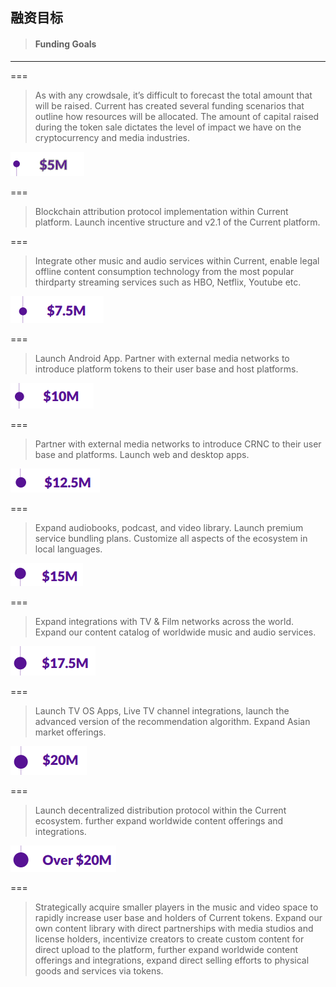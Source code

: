 ## 融资目标

> #### Funding Goals

---

===

> As with any crowdsale, it’s difficult to forecast the total amount that will be raised. Current has created several funding scenarios that outline how resources will be allocated. The amount of capital raised during the token sale dictates the level of impact we have on the cryptocurrency and media industries.

![](/assets/5m.png)

===

> Blockchain attribution protocol implementation within Current platform. Launch incentive structure and v2.1 of the Current platform.

===

> Integrate other music and audio services within Current, enable legal offline content consumption technology from the most popular thirdparty streaming services such as HBO, Netflix, Youtube etc.

![](/assets/7.5m.png)

===

> Launch Android App. Partner with external media networks to introduce platform tokens to their user base and host platforms.

![](/assets/10m.png)

===

> Partner with external media networks to introduce CRNC to their user base and platforms. Launch web and desktop apps.

![](/assets/12.5m.png)

===

> Expand audiobooks, podcast, and video library. Launch premium service bundling plans. Customize all aspects of the ecosystem in local languages.

![](/assets/15m.png)

===

> Expand integrations with TV & Film networks across the world. Expand our content catalog of worldwide music and audio services.

![](/assets/17.5m.png)

===

> Launch TV OS Apps, Live TV channel integrations, launch the advanced version of the recommendation algorithm. Expand Asian market offerings.

![](/assets/20m.png)

===

> Launch decentralized distribution protocol within the Current ecosystem. further expand worldwide content offerings and integrations.

![](/assets/over20m.png)

===

> Strategically acquire smaller players in the music and video space to rapidly increase user base and holders of Current tokens. Expand our own content library with direct partnerships with media studios and license holders, incentivize creators to create custom content for direct upload to the platform, further expand worldwide content offerings and integrations, expand direct selling efforts to physical goods and services via tokens.



